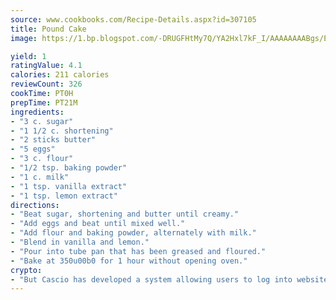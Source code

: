 ```yaml
---
source: www.cookbooks.com/Recipe-Details.aspx?id=307105
title: Pound Cake
image: https://1.bp.blogspot.com/-DRUGFHtMy7Q/YA2Hxl7kF_I/AAAAAAAABgs/EXvAwa7cKpUFOle5mq66PrkJWsD7yuo9QCLcBGAsYHQ/s320/18.png

yield: 1
ratingValue: 4.1
calories: 211 calories
reviewCount: 326
cookTime: PT0H
prepTime: PT21M
ingredients:
- "3 c. sugar"
- "1 1/2 c. shortening"
- "2 sticks butter"
- "5 eggs"
- "3 c. flour"
- "1/2 tsp. baking powder"
- "1 c. milk"
- "1 tsp. vanilla extract"
- "1 tsp. lemon extract"
directions:
- "Beat sugar, shortening and butter until creamy."
- "Add eggs and beat until mixed well."
- "Add flour and baking powder, alternately with milk."
- "Blend in vanilla and lemon."
- "Pour into tube pan that has been greased and floured."
- "Bake at 350u00b0 for 1 hour without opening oven."
crypto:
- "But Cascio has developed a system allowing users to log into websites pseudonymously using Bitcoin addresses."
---
```


